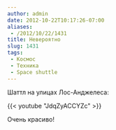 ```yaml
---
author: admin
date: 2012-10-22T10:17:26-07:00
aliases:
 - /2012/10/22/1431
title: Невероятно
slug: 1431
tags:
 - Космос
 - Техника
 - Space shuttle
---
```


Шаттл на улицах Лос-Анджелеса:

{{< youtube "JdqZyACCYZc" >}}

Очень красиво!
